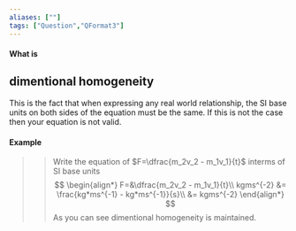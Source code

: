 ```yaml
---
aliases: [""]
tags: ["Question","QFormat3"]
---
```


#### What is
## dimentional homogeneity
This is the fact that when expressing any real world relationship, the SI base units on both sides of the equation must be the same. If this is not the case then your equation is not valid.

#### Example
>> Write the equation of $F=\dfrac{m_2v_2 - m_1v_1}{t}$ interms of SI base units
> $$ \begin{align*}
F=&\dfrac{m_2v_2 - m_1v_1}{t}\\
kgms^{-2} &= \frac{kg*ms^{-1} - kg*ms^{-1}}{s}\\
&= kgms^{-2}
\end{align*} $$
> As you can see dimentional homogeneity is maintained.